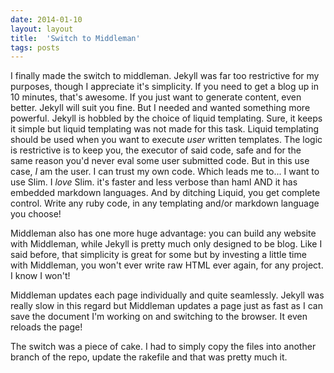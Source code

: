```yaml
---
date: 2014-01-10
layout: layout
title:  'Switch to Middleman'
tags: posts
---
```


I finally made the switch to middleman. Jekyll was far too restrictive for my purposes, though I appreciate it's simplicity. If you need to get a blog up in 10 minutes, that's awesome. If you just want to generate content, even better. Jekyll will suit you fine. But I needed and wanted something more powerful. Jekyll is hobbled by the choice of liquid templating. Sure, it keeps it simple but liquid templating was not made for this task. Liquid templating should be used when you want to execute *user* written templates. The logic is restrictive is to keep you, the executor of said code, safe and for the same reason you'd never eval some user submitted code. But in this use case, *I* am the user. I can trust my own code. Which leads me to... I want to use Slim. I *love* Slim.  it's faster and less verbose than haml AND it has embedded markdown languages. And by ditching Liquid, you get complete control. Write any ruby code, in any templating and/or markdown language you choose! 

Middleman also has one more huge advantage: you can build any website with Middleman, while Jekyll is pretty much only designed to be blog. Like I said before, that simplicity is great for some but by investing a little time with Middleman, you won't ever write raw HTML ever again, for any project. I know I won't! 

Middleman updates each page individually and quite seamlessly. Jekyll was really slow in this regard but Middleman updates a page just as fast as I can save the document I'm working on and switching to the browser. It even reloads the page!

The switch was a piece of cake. I had to simply copy the files into another branch of the repo, update the rakefile and that was pretty much it. 